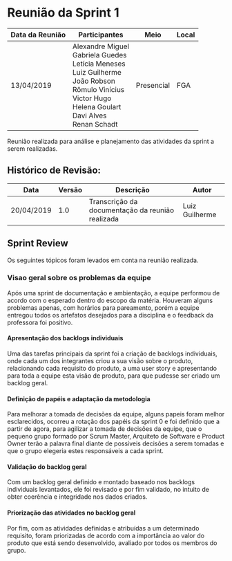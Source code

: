 # Reunião da Sprint 1

| Data da Reunião | Participantes | Meio | Local |
| --- | --- | --- | --- |
| 13/04/2019 | Alexandre Miguel <br> Gabriela Guedes <br> Letícia Meneses <br> Luiz Guilherme <br > João Robson <br> Rômulo Vinícius <br> Victor Hugo <br> Helena Goulart <br> Davi Alves <br> Renan Schadt  | Presencial | FGA |

Reunião realizada para análise e planejamento das atividades da sprint a serem realizadas.

## Histórico de Revisão:

  | Data | Versão | Descrição | Autor |
  |---|---|---|---|
  | 20/04/2019 | 1.0 | Transcrição da documentação da reunião realizada| Luiz Guilherme |

## Sprint Review
Os seguintes tópicos foram levados em conta na reunião realizada.

### **Visao geral sobre os problemas da equipe**
Após uma sprint de documentação e ambientação, a equipe performou de acordo com o esperado dentro do escopo da matéria. Houveram alguns problemas apenas, com horários para pareamento, porém a equipe entregou todos os artefatos desejados para a disciplina e o feedback da professora foi positivo.

#### **Apresentação dos backlogs individuais**
Uma das tarefas principais da sprint foi a criação de backlogs individuais, onde cada um dos integrantes criou a sua visão sobre o produto, relacionando cada requisito do produto, a uma user story e apresentando para toda a equipe esta visão de produto, para que pudesse ser criado um backlog geral.

#### **Definição de papéis e adaptação da metodologia**
Para melhorar a tomada de decisões da equipe, alguns papeis foram melhor esclarecidos, ocorreu a rotação dos papéis da sprint 0 e foi definido que a partir de agora, para agilizar a tomada de decisões da equipe, que o pequeno grupo formado por Scrum Master, Arquiteto de Software e Product Owner terão a palavra final diante de possíveis decisões a serem tomadas e que o grupo elegeria estes responsáveis a cada sprint.

#### **Validação do backlog geral**
Com um backlog geral definido e montado baseado nos backlogs individuais levantados, ele foi revisado e por fim validado, no intuito de obter coerência e integridade nos dados criados.

#### **Priorização das atividades no backlog geral**
Por fim, com as atividades definidas e atribuídas a um determinado requisito, foram priorizadas de acordo com a importância ao valor do produto que está sendo desenvolvido, avaliado por todos os membros do grupo.